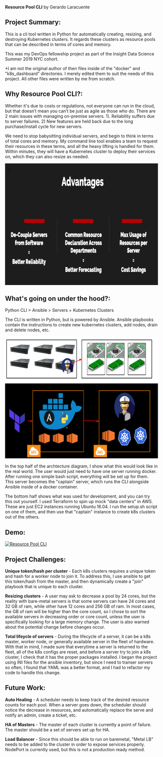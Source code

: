 __Resource Pool CLI__ by Gerardo Laracuente

## Project Summary:

This is a cli tool written in Python for automatically creating, resizing, and destroying Kubernetes clusters. It regards these clusters as resource pools that can be described in terms of cores and memory.

This was my DevOps fellowship project as part of the Insight Data Science Summer 2019 NYC cohort. 

*I am not the original author of then files inside of the "docker" and "k8s_dashboard" directories. I merely edited them to suit the needs of this project. All other files were written by me from scratch. 


## Why Resource Pool CLI?:

Whether it's due to costs or regulations, not everyone can run in the cloud, but that doesn’t mean you can’t be just as agile as those who do. There are 2 main issues with managing on-premise servers. 1). Reliability suffers due to server failures. 2) New features are held back due to the long purchase/install cycle for new servers.

We need to stop babysitting individual servers, and begin to think in terms of total cores and memory. My command line tool enables a team to request their resources in these terms, and all the heavy lifting is handled for them. Within minutes, they will have a Kubernetes cluster to deploy their services on, which they can also resize as needed. 

<img src= img/Why.png width="600" height="400" >

## What's going on under the hood?:

Python CLI > Ansible > Servers = Kubernetes Clusters

The CLI is written in Python, but is powered by Ansible. Ansible playbooks contain the instructions to create new kubernetes clusters, add nodes, drain and delete nodes, etc. 

<img src= img/Arch.png width="600" height="400" >

In the top half of the archtecture diagram, I show what this would look like in the real world. The user would just need to have one server running docker. After running one simple bash script, everything will be set up for them. This server becomes the "captain" server, which runs the CLI alongside Ansible inside of a docker container. 

The bottom half shows what was used for development, and you can try this out yourself. I used Terraform to spin up mock "data centers" in AWS. These are just EC2 instances running Ubuntu 16.04. I run the setup.sh script on one of them, and then use that "captain" instance to create k8s clusters out of the others. 

## Demo:   

[![Resource Pool CLI](http://img.youtube.com/vi/WlnvPHdo3xs/0.jpg)](http://www.youtube.com/watch?v=WlnvPHdo3xs "Resource Pool CLI")


## Project Challenges:

__Unique token/hash per cluster__ - Each k8s clusters requires a unique token and hash for a worker node to join it. To address this, I use ansible to get this token/hash from the master, and then dynamically create a "join" playbook that is unique to each cluster. 

__Resizing clusters__ - A user may ask to decrease a pool by 24 cores, but the reality with bare-metal servers is that some servers can have 24 cores and 32 GB of ram, while other have 12 cores and 256 GB of ram. In most cases, the GB of ram will be higher than the core count, so I chose to sort the available servers in decreasing order or core count, unless the user is specifically looking for a large memory change. The user is also warned about the potential change before changes occur. 

__Total lifeycle of servers__ - During the lifecycle of a server, it can be a k8s master, worker node, or generally available server in the fleet of hardware. With that in mind, I made sure that everytime a server is returned to the fleet, all of the k8s configs are reset, and before a server try to join a k8s cluster, I check that it has the proper packages installed. I began the project using INI files for the ansible inventory, but since I need to transer servers so often, I found that YAML was a better format, and I had to refactor my code to handle this change. 

## Future Work:

__Auto Healing__ - A scheduler needs to keep track of the desired resource counts for each pool. When a server goes down, the scheduler should notice the decrease in resources, and automatically replace the serve and notify an admin, create a ticket, etc. 

__HA of Masters__ - The master of each cluster is currently a point of failure. The master should be a set of servers set up for HA.

__Load Balancer__ - Since this should be able to run on baremetal, "Metal LB" needs to be added to the cluster in order to expose services properly. NodePort is currently used, but this is not a production ready method. 
